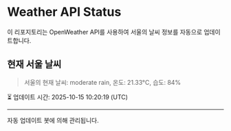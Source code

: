 
# Weather API Status

이 리포지토리는 OpenWeather API를 사용하여 서울의 날씨 정보를 자동으로 업데이트합니다.

## 현재 서울 날씨
> 서울의 현재 날씨: moderate rain, 온도: 21.33°C, 습도: 84%

⏳ 업데이트 시간: 2025-10-15 10:20:19 (UTC)

---
자동 업데이트 봇에 의해 관리됩니다.
